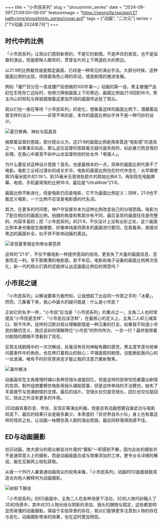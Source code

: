 +++
title = "小市民系列"
slug = "shoushimin_series"
date = "2024-09-09T21:09:00+08:00"
featureimage = "https://xeonzilla.top/api/r2?path=img/shoushimin_series/cover.avif"
tags = ["动画", "二次元"]
series = ["TV动画 2024年7月"]
+++
## 时代中的比例
「小市民系列」让观众们感到新奇的，不是它的剧情，不是声优的表现，也不是监督的演出，而是那映入眼帘的、贯穿全片的上下两道巨大的黑边。

以21:9的比例裁剪或是框定画面，已经是一种常见的演出手法。大部分时候，这种画面比例的出现，伴随着角色心理的异动，或是剧情的推进发展。

例如「僵尸百分百～变成僵尸前想做的100件事～」动画的第一话，男主被僵尸追赶在生死存亡边际时，他用力挣脱画面上下的黑边，画面比例由21:9回到16:9，男主内心的轻松与释放就随着这更加开阔的画面传达给了观众。

观众们也一直在等待「小市民系列」的变化，想象着这样的画面比例下，潜藏着监督怎样的设计————非常不幸的是，本作的画面比例似乎并不是一种巧妙的设计。

![夏日祭典、神社与狐面具](https://xeonzilla.top/api/r2?path=img/shoushimin_series/01.avif "夏日祭典、神社与狐面具")

揣摩着监督的思路，部分观众认为，这21:9的画面比例是用来营造“电影感”的道具之一。如果事实如此，那么这位监督的思路毫无疑问是失败的，如此暴力而怠惰的处理，在我心中甚至不如中山龙监督和他的处女作「电锯人」。

为什么要反对这种设计思路？首先，也是最根本的一点，简单的画面比例代表不了电影。电影工业经过漫长的成长岁月，电影的画面比例也在时代中变化：从早期使用35毫米胶片的1.19:1，到35毫米无音效轨胶片的原始比例4:3，再到现在电脑屏幕、电视、手机最常用的比例16:9，最后是“UltraWide”21:9。

画面比例不断进化，但是电影仍旧是电影，它不为画面比例定义；同样，21:9也不能定义电影，一个比例不应该是电影感的代名词。

其次，在更多的时间里，神户守监督并未为这种比例改变自己的分镜思路。电影为了配合相应的画面比例，拍摄的角度和焦距亦有不同，最后呈现的画面往往是完整的、内容丰富的；而「小市民系列」的21:9，不仅设计上没有出彩之处，这个画面比例本身也像是生搬硬套，好像单纯是将原本的画面进行裁切。在我看来，直接对黑边的画面补全，似乎并不影响动画的表达。

![享受夏季限定热带水果芭菲](https://xeonzilla.top/api/r2?path=img/shoushimin_series/02.avif "享受夏季限定热带水果芭菲")

这样的“21:9”，不仅不像电影一样提供宽阔的视场，更丢失了大量的画面信息，百害而无一利。至于那稀薄的电影感，若干年后，电影和电子设备的画面比例再次变化，新一代的观众们真的还能辨认出这画面比例后的用意吗？

## 小市民之谜
「小市民系列」以解谜要素为我所知，让我想起了出自同一作家之手的「冰菓」，然而，几集看下来，我心中最大的疑问竟是：什么是小市民？

正如它的名字一样，“小市民”应当是「小市民系列」的重点之一，主角二人也时常提及“小市民是怎样”、“小市民应该怎样”，在最核心的定义上，主角二人却三缄其口、默不作声。这样的沉默对观众理解剧情是一种沉重的打击，如果我不知道小市民的确切含义，我应该如何理解两位“小市民”的所作所为、一言一行？最终我带着对剧情的模糊不清看到了现在。

反观主线剧情中的一次次解谜，丝毫没有任何神秘有趣的感觉，男主逐字逐句地审问着案件中的角色，也在拷打着观众的耐心；平铺直叙的剧情，没能掀起我内心的一丝波澜，唯有不时的背景突变才能让我的注意力重新聚焦。

![事件解决](https://xeonzilla.top/api/r2?path=img/shoushimin_series/03.avif "事件解决")

动画喜欢在主角推理时辅以各种空镜头或是回忆，但是这样的安排恰恰暴露出剧情的空洞，制作组想要模仿电影用镜头辅助叙事，但是这样单纯的手法模仿，缺失了丰富细节与饱满剧情的支撑。最后的成片，空镜头仅仅是空镜头，回忆也仅仅是回忆，除此之外没有更多的作用。

2D动画有着形变、夸张、反现实等演出利器，但是总有动画想要自废武功与电影较高下，最后的结果只会是输多赢少。本季度的「异世界自杀小队」身上也有着这样的怪异之处，让动画一味模仿真人剧的演出思路，最后同样落得观感不佳。

## ED与动画摄影
初识动画，绝大部分的观众都会对片尾的“摄影”一职感到不解，因为此处的摄影并不是通常意义上的摄影，而是动画画面合成与效果添加的工序。更专业与详细的解说，能在互联网上轻松获取。

从我一个外行人兼普通动画观众的视角来看，「小市民系列」动画的ED画面就极其适合向他人解释何为动画摄影。

![树影下静坐](https://xeonzilla.top/api/r2?path=img/shoushimin_series/04.avif "树影下静坐")

「小市民系列」的ED画面中，主角二人在各种场景下活动，2D的人物巧妙融入了3D的场景中，其中对2D人物光线与阴影的添加、镜头的跟随与固定，这些都是明显而易懂的动画摄影。得益于实拍背景的存在，观众们能够更多注意到人物的存在与变化，动画摄影带来的效果，也在这时更加明显。